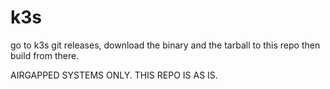 # k3s
go to k3s git releases, download the binary and the tarball to this repo then build from there. 

AIRGAPPED SYSTEMS ONLY. THIS REPO IS AS IS. 
